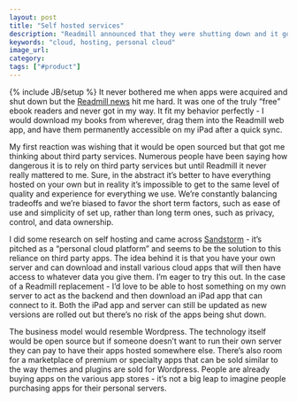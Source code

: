 ```yaml
---
layout: post
title: "Self hosted services"
description: "Readmill announced that they were shutting down and it got me thinking about third party apps and what it would look like to host them locally."
keywords: "cloud, hosting, personal cloud"
image_url:
category:
tags: ["#product"]
---
```

{% include JB/setup %}
It never bothered me when apps were acquired and shut down but the <a href="https://readmill.com/epilogue" target="_blank">Readmill news</a> hit me hard. It was one of the truly “free” ebook readers and never got in my way. It fit my behavior perfectly - I would download my books from wherever, drag them into the Readmill web app, and have them permanently accessible on my iPad after a quick sync.

My first reaction was wishing that it would be open sourced but that got me thinking about third party services. Numerous people have been saying how dangerous it is to rely on third party services but until Readmill it never really mattered to me. Sure, in the abstract it’s better to have everything hosted on your own but in reality it’s impossible to get to the same level of quality and experience for everything we use. We’re constantly balancing tradeoffs and we’re biased to favor the short term factors, such as ease of use and simplicity of set up, rather than long term ones, such as privacy, control, and data ownership.

I did some research on self hosting and came across <a href="http://sandstorm.io/" target="_blank">Sandstorm</a> - it’s pitched as a “personal cloud platform” and seems to be the solution to this reliance on third party apps. The idea behind it is that you have your own server and can download and install various cloud apps that will then have access to whatever data you give them. I’m eager to try this out. In the case of a Readmill replacement - I’d love to be able to host something on my own server to act as the backend and then download an iPad app that can connect to it. Both the iPad app and server can still be updated as new versions are rolled out but there’s no risk of the apps being shut down.

The business model would resemble Wordpress. The technology itself would be open source but if someone doesn’t want to run their own server they can pay to have their apps hosted somewhere else. There’s also room for a marketplace of premium or specialty apps that can be sold similar to the way themes and plugins are sold for Wordpress. People are already buying apps on the various app stores - it’s not a big leap to imagine people purchasing apps for their personal servers.